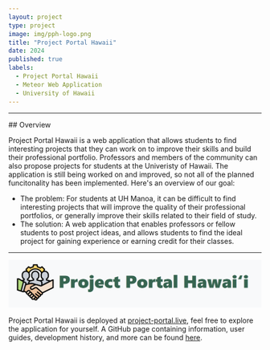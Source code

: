```yaml
---
layout: project
type: project
image: img/pph-logo.png
title: "Project Portal Hawaii"
date: 2024
published: true
labels:
  - Project Portal Hawaii
  - Meteor Web Application
  - University of Hawaii
---
```


<hr />
## Overview

Project Portal Hawaii is a web application that allows students to find interesting projects that they can work on to improve their skills and build their professional portfolio. Professors and members of the community can also propose projects for students at the Univeristy of Hawaii. The application is still being worked on and improved, so not all of the planned funcitonality has been implemented. Here's an overview of our goal:  

* The problem: For students at UH Manoa, it can be difficult to find interesting projects that will improve the quality of their professional portfolios, or generally improve their skills related to their field of study.
* The solution: A web application that enables professors or fellow students to post project ideas, and allows students to find the ideal project for gaining experience or earning credit for their classes.

<hr />
<img src="../img/pph.png" alt="portal-portal-hawaii" fluid style="max-width: 100%; height: auto;" />

Project Portal Hawaii is deployed at [project-portal.live](https://project-portal.live), feel free to explore the application for yourself. A GitHub page containing information, user guides, development history, and more can be found [here](https://project-portal-hawaii.github.io).  


